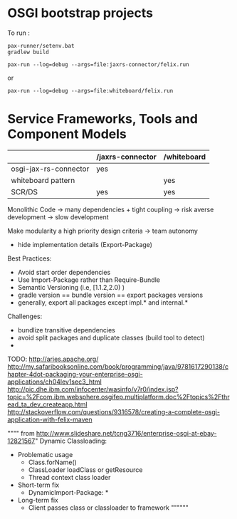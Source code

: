 OSGI bootstrap projects
==========

To run :

```
pax-runner/setenv.bat
gradlew build
```

```
pax-run --log=debug --args=file:jaxrs-connector/felix.run
```
or
```
pax-run --log=debug --args=file:whiteboard/felix.run
```



Service Frameworks, Tools and Component Models
==========
|                      | /jaxrs-connector  | /whiteboard |
| -------------------- |-------------------|-------------|
| osgi-jax-rs-connector| yes               |             |
| whiteboard pattern   |                   |  yes        |
| SCR/DS               | yes               |  yes         |


Monolithic Code -> many dependencies + tight coupling -> risk averse development -> slow development

Make modularity a high priority design criteria -> team autonomy
 - hide implementation details (Export-Package)

Best Practices:
 - Avoid start order dependencies
 - Use Import-Package rather than Require-Bundle
 - Semantic Versioning (i.e, [1.1.2,2.0) )
 - gradle version == bundle version == export packages versions
 - generally, export all packages except impl.* and internal.*


Challenges:
 - bundlize transitive dependencies
 - avoid split packages and duplicate classes (build tool to detect)
 -


TODO:
http://aries.apache.org/
http://my.safaribooksonline.com/book/programming/java/9781617290138/chapter-4dot-packaging-your-enterprise-osgi-applications/ch04lev1sec3_html
http://pic.dhe.ibm.com/infocenter/wasinfo/v7r0/index.jsp?topic=%2Fcom.ibm.websphere.osgifep.multiplatform.doc%2Ftopics%2Fthread_ta_dev_createapp.html
http://stackoverflow.com/questions/9316578/creating-a-complete-osgi-application-with-felix-maven


"""" from http://www.slideshare.net/tcng3716/enterprise-osgi-at-ebay-12821567"
Dynamic Classloading:
- Problematic usage
   - Class.forName()
   - ClassLoader loadClass or getResource
   - Thread context class loader
- Short-term fix
   - DynamicImport-Package: *
- Long-term fix
   - Client passes class or classloader to framework
""""""

